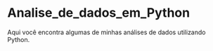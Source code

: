 # Analise_de_dados_em_Python

Aqui você encontra algumas de minhas análises de dados utilizando Python.
